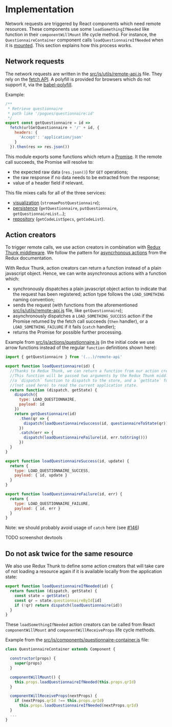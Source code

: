 # Implementation

Network requests are triggered by React components which need remote resources. These components use some `loadSomethingIfNeeded` like function in their `componentWillMount` life cycle method. For instance, the `QuestionnaireContainer` component calls `loadQuestionnaireIfNeeded` when it is [mounted](https://github.com/InseeFr/Pogues/blob/465665aaf56e835f7b5ae13dff899531d44ed4bd/src/js/components/questionnaire-container.js#L38). This section explains how this process works. 

## Network requests

The network requests are written in the [src/js/utils/remote-api.js](https://github.com/InseeFr/Pogues/blob/master/src/js/utils/remote-api.js) file. They rely on the [fetch API](https://developer.mozilla.org/en-US/docs/Web/API/Fetch_API). A polyfill is provided for browsers which do not support it, via the [babel-polyfill](https://github.com/InseeFr/Pogues/blob/d28a7f67894479807f6b3d1c45b1b24883a556c4/src/js/main.js#L11).

Example:
```javascript
/**
 * Retrieve questionnaire
 * path like '/pogues/questionnaire:id'
 */
export const getQuestionnaire = id =>
  fetch(urlGetQuestionnaire + '/' + id, {
    headers: {
      'Accept': 'application/json'
    }
  }).then(res => res.json())
```

This module exports some functions which return a [Promise](https://developer.mozilla.org/en-US/docs/Web/JavaScript/Reference/Global_Objects/Promise). It the remote call succeeds, the Promise will resolve to:
- the expected raw data (`res.json()`) for `GET` operations;
- the raw response if no data needs to be extracted from the response;
- value of a header field if relevant.

This file mixes calls for all of the three services:
- [visualization](./visualization.md) (`stromaePostQuestionnaire`);
- [persistence](./persistence.md) (`getQuestionnaire`, `putQuestionnaire`, `getQuestionnaireList`...);
- [repository](./repository.md) (`getCodeListSpecs`,  `getCodeList`).

## Action creators

To trigger remote calls, we use action creators in combination with [Redux Thunk middleware](https://github.com/gaearon/redux-thunk). We follow the pattern for [asyncrhonous actions](http://redux.js.org/docs/advanced/AsyncActions.html#async-action-creators) from the Redux documentation.

With Redux Thunk, action creators can return a function instead of a plain javascript object. Hence, we can write asynchronous actions with a function which:
- synchronously dispatches a plain javascript object action to indicate that the request has been registered; action type follows the `LOAD_SOMETHING` naming convention;
- sends the request (with functions from the aforementioned [src/js/utils/remote-api.js](https://github.com/InseeFr/Pogues/blob/master/src/js/utils/remote-api.js) file, like `getQuestionnaire`);
- asynchronously dispatches a `LOAD_SOMETHING_SUCCESS` action if the Promise returned by the fetch call succeeds (`then` handler), or a `LOAD_SOMETHING_FAILURE` if it fails (`catch` handler);
- returns the Promise for possible further processing.

Example from [src/js/actions/questionnaire.js](https://github.com/InseeFr/Pogues/blob/master/src/js/actions/questionnaire.js) (in the initial code we use arrow functions instead of the regular `function` definitions shown here):
```javascript
import { getQuestionnaire } from '(...)/remote-api'

export function loadQuestionnaire(id) {
  //Thanks to Redux Thunk, we can return a function from our action creator.
  //This function will be passed two arguments by the Redux Thunk middleware:
  //a `dispatch` function to dispatch to the store, and a `getState` function
  //(not used here) to read the current application state.
  return function (dispatch, getState) {
    dispatch({
      type: LOAD_QUESTIONNAIRE,
      payload: id
    })
    return getQuestionnaire(id)
      .then(qr => {
        dispatch(loadQuestionnaireSuccess(id, questionnaireToState(qr)))
      })
      .catch(err => {
        dispatch(loadQuestionnaireFailure(id, err.toString()))
      })
  }
}

export function loadQuestionnaireSuccess(id, update) {
  return {
    type: LOAD_QUESTIONNAIRE_SUCCESS,
    payload: { id, update }
  }
}

export function loadQuestionnaireFailure(id, err) {
  return {
    type: LOAD_QUESTIONNAIRE_FAILURE,
    payload: { id, err }
  }
}  
```

Note: we should probably avoid usage of `catch` here (see [#146](https://github.com/InseeFr/Pogues/issues/146))

TODO screenshot devtools


## Do not ask twice for the same resource

We also use Redux Thunk to define some action creators that will take care of not loading a resource again if it is available locally from the application state:

```javascript
export function loadQuestionnaireIfNeeded(id) {
  return function (dispatch, getState) {
    const state = getState()
    const qr = state.questionnaireById[id]
    if (!qr) return dispatch(loadQuestionnaire(id))
  }
} 
```

These `loadSomethingIfNeeded` action creators can be called from React `componentWillMount` and `componentWillReceiveProps` life cycle methods.

Example from the [src/js/components/questionnaire-container.js](https://github.com/InseeFr/Pogues/blob/master/src/js/components/questionnaire-container.js) file:

```javascript
class QuestionnaireContainer extends Component {

  constructor(props) {
    super(props)
  }

  componentWillMount() {
    this.props.loadQuestionnaireIfNeeded(this.props.qrId)
  }

  componentWillReceiveProps(nextProps) {
    if (nextProps.qrId !== this.props.qrId)
      this.props.loadQuestionnaireIfNeeded(nextProps.qrId)
  }
  ...
}
```
